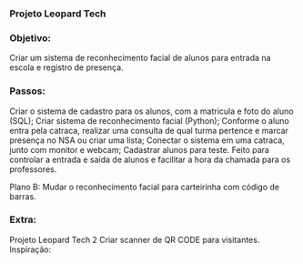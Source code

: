 ### Projeto Leopard Tech

### Objetivo:
Criar um sistema de reconhecimento facial de alunos para entrada na escola e registro
de presença.

### Passos:
Criar o sistema de cadastro para os alunos, com a matricula e foto do aluno (SQL);
Criar sistema de reconhecimento facial (Python);
Conforme o aluno entra pela catraca, realizar uma consulta de qual turma pertence
e marcar presença no NSA ou criar uma lista;
Conectar o sistema em uma catraca, junto com monitor e webcam;
Cadastrar alunos para teste.
Feito para controlar a entrada e saída de alunos e facilitar a hora da chamada para os
professores.

Plano B:
Mudar o reconhecimento facial para carteirinha com código de barras.

### Extra:
Projeto Leopard Tech 2
Criar scanner de QR CODE para visitantes.
Inspiração:
